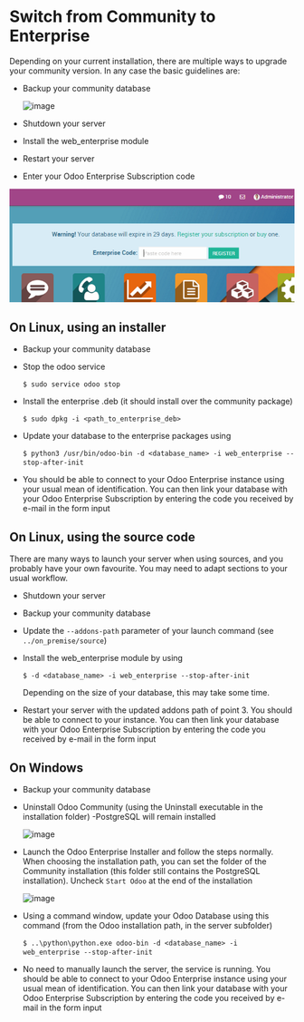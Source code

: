 # Switch from Community to Enterprise

Depending on your current installation, there are multiple ways to
upgrade your community version. In any case the basic guidelines are:

- Backup your community database

  <img src="community_to_enterprise/db_manager.png" class="img-fluid"
  alt="image" />

- Shutdown your server

- Install the web_enterprise module

- Restart your server

- Enter your Odoo Enterprise Subscription code

<img src="community_to_enterprise/enterprise_code.png" class="img-fluid"
alt="image" />

## On Linux, using an installer

- Backup your community database

- Stop the odoo service

  ``` console
  $ sudo service odoo stop
  ```

- Install the enterprise .deb (it should install over the community
  package)

  ``` console
  $ sudo dpkg -i <path_to_enterprise_deb>
  ```

- Update your database to the enterprise packages using

  ``` console
  $ python3 /usr/bin/odoo-bin -d <database_name> -i web_enterprise --stop-after-init
  ```

- You should be able to connect to your Odoo Enterprise instance using
  your usual mean of identification. You can then link your database
  with your Odoo Enterprise Subscription by entering the code you
  received by e-mail in the form input

## On Linux, using the source code

There are many ways to launch your server when using sources, and you
probably have your own favourite. You may need to adapt sections to your
usual workflow.

- Shutdown your server

- Backup your community database

- Update the `--addons-path` parameter of your launch command (see
  `../on_premise/source`)

- Install the web_enterprise module by using

  ``` console
  $ -d <database_name> -i web_enterprise --stop-after-init
  ```

  Depending on the size of your database, this may take some time.

- Restart your server with the updated addons path of point 3. You
  should be able to connect to your instance. You can then link your
  database with your Odoo Enterprise Subscription by entering the code
  you received by e-mail in the form input

## On Windows

- Backup your community database

- Uninstall Odoo Community (using the Uninstall executable in the
  installation folder) -PostgreSQL will remain installed

  <img src="community_to_enterprise/windows_uninstall.png"
  class="img-fluid" alt="image" />

- Launch the Odoo Enterprise Installer and follow the steps normally.
  When choosing the installation path, you can set the folder of the
  Community installation (this folder still contains the PostgreSQL
  installation). Uncheck `Start Odoo` at the end of the installation

  <img src="community_to_enterprise/windows_setup.png" class="img-fluid"
  alt="image" />

- Using a command window, update your Odoo Database using this command
  (from the Odoo installation path, in the server subfolder)

  ``` console
  $ ..\python\python.exe odoo-bin -d <database_name> -i web_enterprise --stop-after-init
  ```

- No need to manually launch the server, the service is running. You
  should be able to connect to your Odoo Enterprise instance using your
  usual mean of identification. You can then link your database with
  your Odoo Enterprise Subscription by entering the code you received by
  e-mail in the form input
